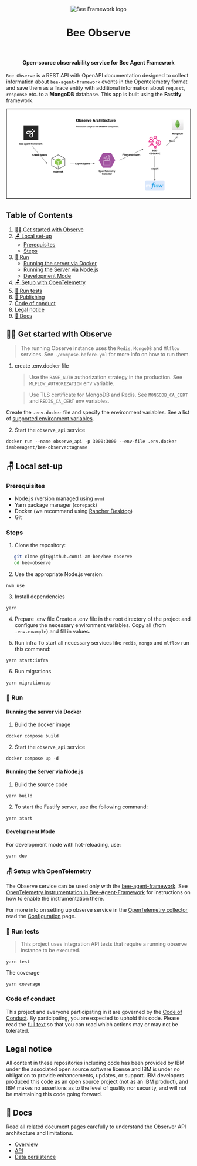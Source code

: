 <p align="center">
  <picture>
    <source media="(prefers-color-scheme: dark)" srcset="/docs/assets/Bee_logo_white.svg">
    <source media="(prefers-color-scheme: light)" srcset="/docs/assets/Bee_logo_black.svg">
    <img alt="Bee Framework logo" height="90">
  </picture>
</p>

<h1 align="center">Bee Observe</h1>

<p align="center">
  <a aria-label="Join the community on GitHub" href="https://github.com/i-am-bee/bee-observe/discussions">
    <img alt="" src="https://img.shields.io/badge/Join%20the%20community-blueviolet.svg?style=for-the-badge&labelColor=000000&label=Bee">
  </a>
  <h4 align="center">Open-source observability service for Bee Agent Framework</h4>
</p>

`Bee Observe` is a REST API with OpenAPI documentation designed to collect information about `bee-agent-framework` events in the Opentelemetry format and save them as a Trace entity with additional information about `request`, `response` etc. to a **MongoDB** database. This app is built using the **Fastify** framework.

<img alt="Observe architecture diagram" src="./docs/assets/Observe_architecture_diagram.png">

## Table of Contents

1. [👩‍💻 Get started with Observe](#-get-started-with-observe)
2. [🪑 Local set-up](#-local-set-up)
   - [Prerequisites](#prerequisites)
   - [Steps](#steps)
3. [🚀 Run](#-run)
   - [Running the server via Docker](#running-the-server-via-docker)
   - [Running the Server via Node.js](#running-the-server-via-nodejs)
   - [Development Mode](#development-mode)
4. [🪑 Setup with OpenTelemetry](#-setup-with-opentelemetry)
5. [🧪 Run tests](#-run-tests)
6. [📣 Publishing](#-publishing)
7. [Code of conduct](#code-of-conduct)
8. [Legal notice](#legal-notice)
9. [📖 Docs](#-docs)

## 👩‍💻 Get started with Observe

> The running Observe instance uses the `Redis`, `MongoDB` and `Mlflow` services. See `./compose-before.yml` for more info on how to run them.

1. create .env.docker file

   > Use the `BASE_AUTH` authorization strategy in the production. See `MLFLOW_AUTHORIZATION` env variable.

   > Use TLS certificate for MongoDB and Redis. See `MONGODB_CA_CERT` and `REDIS_CA_CERT` env variables.

Create the `.env.docker` file and specify the environment variables. See a list of [supported environment variables](./.env.example).

2. Start the `observe_api` service

```
docker run --name observe_api -p 3000:3000 --env-file .env.docker iambeeagent/bee-observe:tagname
```

## 🪑 Local set-up

### Prerequisites

- Node.js (version managed using `nvm`)
- Yarn package manager (`corepack`)
- Docker (we recommend using [Rancher Desktop](https://rancherdesktop.io/))
- Git

### Steps

1. Clone the repository:

```bash
   git clone git@github.com:i-am-bee/bee-observe
   cd bee-observe
```

2. Use the appropriate Node.js version:

```
nvm use
```

3. Install dependencies

```
yarn
```

4. Prepare .env file
   Create a .env file in the root directory of the project and configure the necessary environment variables.
   Copy all (from `.env.example`) and fill in values.

5. Run infra
   To start all necessary services like `redis`, `mongo` and `mlflow` run this command:

```
yarn start:infra
```

6. Run migrations

```
yarn migration:up
```

### 🚀 Run

#### Running the server via Docker

1. Build the docker image

```
docker compose build
```

2. Start the `observe_api` service

```
docker compose up -d
```

#### Running the Server via Node.js

1. Build the source code

```
yarn build
```

2. To start the Fastify server, use the following command:

```
yarn start
```

#### Development Mode

For development mode with hot-reloading, use:

```
yarn dev
```

### 🪑 Setup with OpenTelemetry

The Observe service can be used only with the [bee-agent-framework](https://github.com/i-am-bee/bee-agent-framework).
See [OpenTelemetry Instrumentation in Bee-Agent-Framework](https://github.com/i-am-bee/bee-agent-framework/blob/main/docs/instrumentation.md) for instructions on how to enable the instrumentation there.

For more info on setting up observe service in the [OpenTelemetry collector](https://opentelemetry.io/docs/collector/) read the [Configuration](https://opentelemetry.io/docs/collector/configuration/#exporters) page.

### 🧪 Run tests

> This project uses integration API tests that require a running observe instance to be executed.

```
yarn test
```

The coverage

```
yarn coverage
```

### Code of conduct

This project and everyone participating in it are governed by the [Code of Conduct](./CODE_OF_CONDUCT.md). By participating, you are expected to uphold this code. Please read the [full text](./CODE_OF_CONDUCT.md) so that you can read which actions may or may not be tolerated.

## Legal notice

All content in these repositories including code has been provided by IBM under the associated open source software license and IBM is under no obligation to provide enhancements, updates, or support. IBM developers produced this code as an open source project (not as an IBM product), and IBM makes no assertions as to the level of quality nor security, and will not be maintaining this code going forward.

## 📖 Docs

Read all related document pages carefully to understand the Observer API architecture and limitations.

- [Overview](./docs/overview.md)
- [API](./docs/api.md)
- [Data persistence](./docs/data-persistence.md)
